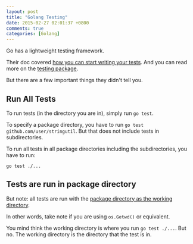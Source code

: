 ```yaml
---
layout: post
title: "Golang Testing"
date: 2015-02-27 02:01:37 +0800
comments: true
categories: [Golang]
---
```


Go has a lightweight testing framework.

Their doc covered [how you can start writing your tests](https://golang.org/doc/code.html#Testing). And you can read more on the [testing package](http://golang.org/pkg/testing/).

But there are a few important things they didn't tell you.

<!-- more -->

## Run All Tests

To run tests (in the directory you are in), simply run `go test`.

To specify a package directory, you have to run `go test github.com/user/stringutil`. But that does not include tests in subdirectories.

To run all tests in all package directories including the subdirectories, you have to run:

    go test ./...


## Tests are run in package directory

But note: all tests are run with the [package directory as the working directory](http://stackoverflow.com/questions/23847003/golang-tests-and-working-directory).

In other words, take note if you are using `os.Getwd()` or equivalent.

You mind think the working directory is where you run `go test ./...`. But no. The working directory is the directory that the test is in.
